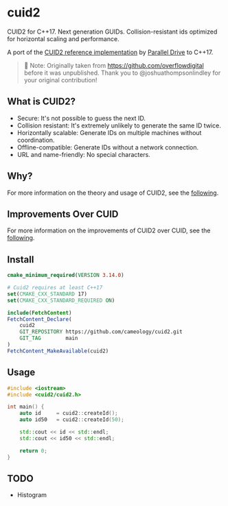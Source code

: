# cuid2

CUID2 for C++17. Next generation GUIDs. Collision-resistant ids optimized for 
horizontal scaling and performance.

A port of the [CUID2 reference implementation](https://github.com/paralleldrive/cuid2) 
by [Parallel Drive](https://github.com/paralleldrive) to C++17.

> :memo: Note: Originally taken from https://github.com/overflowdigital before it 
> was unpublished. Thank you to @joshuathompsonlindley for your original contribution!

## What is CUID2?

* Secure: It's not possible to guess the next ID.
* Collision resistant: It's extremely unlikely to generate the same ID twice.
* Horizontally scalable: Generate IDs on multiple machines without coordination.
* Offline-compatible: Generate IDs without a network connection.
* URL and name-friendly: No special characters.

## Why?

For more information on the theory and usage of CUID2, see the 
[following](https://github.com/paralleldrive/cuid2#why).

## Improvements Over CUID

For more information on the improvements of CUID2 over CUID, see the 
[following](https://github.com/paralleldrive/cuid2#improvements-over-cuid).


## Install
```cmake
cmake_minimum_required(VERSION 3.14.0)

# Cuid2 requires at least C++17
set(CMAKE_CXX_STANDARD 17)
set(CMAKE_CXX_STANDARD_REQUIRED ON)

include(FetchContent)
FetchContent_Declare(
    cuid2
    GIT_REPOSITORY https://github.com/cameology/cuid2.git
    GIT_TAG        main
)
FetchContent_MakeAvailable(cuid2)
```

## Usage
```c++
#include <iostream>
#include <cuid2/cuid2.h>

int main() {
    auto id     = cuid2::createId();
    auto id50   = cuid2::createId(50);

    std::cout << id << std::endl;
    std::cout << id50 << std::endl;

    return 0;
}
```

## TODO
- Histogram